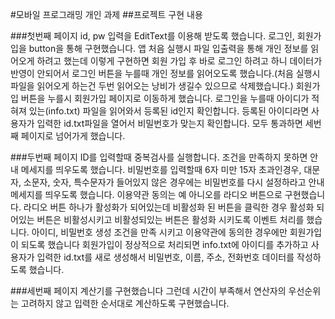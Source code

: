 #모바일 프로그래밍 개인 과제
##프로젝트 구현 내용

###첫번째 페이지
id, pw 입력을 EditText를 이용해 받도록 했습니다.
로그인, 회원가입을 button을 통해 구현했습니다.
앱 처음 실행시 파일 입출력을 통해 개인 정보를 읽어오게 하려고 했는데 이렇게 구현하면 회원 가입 후 바로 로그인 하려고 하니 데이터가 반영이 안되어서 로그인 버튼을 누를때 개인 정보를 읽어오도록 했습니다.(처음 실행시 파일을 읽어오게 하는건 두번 읽어오는 낭비가 생길수 있으므로 삭제했습니다.)
회원가입 버튼을 누를시 회원가입 페이지로 이동하게 했습니다.
로그인을 누를때 아이디가 적혀져 있는(info.txt) 파일을 읽어와서 등록된 id인지 확인합니다. 등록된 아이디라면 사용자가 입력한 id.txt파일을 열어서 비밀번호가 맞는지 확인합니다. 모두 통과하면 세번째 페이지로 넘어가게 했습니다.

###두번째 페이지
ID를 입력할때 중복검사를 실행합니다. 조건을 만족하지 못하면 안내 메세지를 띄우도록 했습니다.
비밀번호를 입력할때 6자 미만 15자 초과인경우, 대문자, 소문자, 숫자, 특수문자가 들어있지 않은 경우에는 비밀번호를 다시 설정하라고 안내 메세지를 띄우도록 했습니다.
이용약관 동의는 예 아니오를 라디오 버튼으로 구현했습니다. 라디오 버튼 하나가 활성화가 되어있는데 비활성화 된 버튼을 클릭한 경우 활성화 되어있는 버튼은 비활성시키고 비활성되있는 버튼은 활성화 시키도록 이벤트 처리를 했습니다.
아이디, 비밀번호 생성 조건을 만족 시키고 이용약관에 동의한 경우에만 회원가입이 되도록 했습니다
회원가입이 정상적으로 처리되면 info.txt에 아이디를 추가하고 사용자가 입력한 id.txt를 새로 생성해서 비밀번호, 이름, 주소, 전화번호 데이터를 작성하도록 했습니다.

###세번째 페이지
계산기를 구현했습니다
그런데 시간이 부족해서 연산자의 우선순위는 고려하지 않고 입력한 순서대로 계산하도록 구현했습니다.
